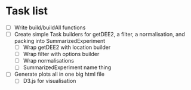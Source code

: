 # Task list


- [ ] Write build/buildAll functions
- [ ] Create simple Task builders for getDEE2, a filter, a normalisation, and packing into SummarizedExperiment
  * [ ] Wrap getDEE2 with location builder
  * [ ] Wrap filter with options builder
  * [ ] Wrap normalisations
  * [ ] SummarizedExperiment name thing
- [ ] Generate plots all in one big html file
  * [ ] D3.js for visualisation
